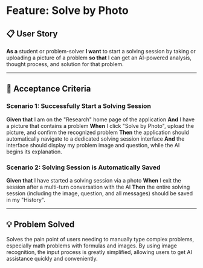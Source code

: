 # Feature: Solve by Photo

## 📋 User Story
**As a** student or problem-solver
**I want** to start a solving session by taking or uploading a picture of a problem
**so that** I can get an AI-powered analysis, thought process, and solution for that problem.

---

## 🎯 Acceptance Criteria

### Scenario 1: Successfully Start a Solving Session

**Given that** I am on the "Research" home page of the application
**And** I have a picture that contains a problem
**When** I click "Solve by Photo", upload the picture, and confirm the recognized problem
**Then** the application should automatically navigate to a dedicated solving session interface
**And** the interface should display my problem image and question, while the AI begins its explanation.

### Scenario 2: Solving Session is Automatically Saved

**Given that** I have started a solving session via a photo
**When** I exit the session after a multi-turn conversation with the AI
**Then** the entire solving session (including the image, question, and all messages) should be saved in my "History".

---

## 💡 Problem Solved
Solves the pain point of users needing to manually type complex problems, especially math problems with formulas and images. By using image recognition, the input process is greatly simplified, allowing users to get AI assistance quickly and conveniently.